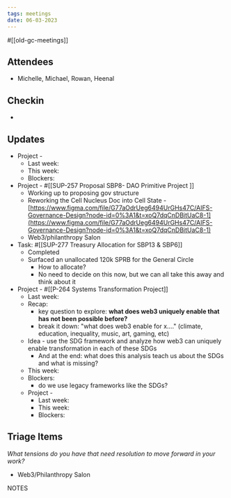 ```yaml
---
tags: meetings
date: 06-03-2023
---
```

#[[old-gc-meetings]] 
## Attendees
- Michelle, Michael, Rowan, Heenal

## Checkin
- 

## Updates
- Project - 
	- Last week: 
	- This week:
	- Blockers:
- Project  - #[[SUP-257 Proposal SBP8- DAO Primitive Project
]] 
	- Working up to proposing gov structure
	- Reworking the Cell Nucleus Doc into Cell State - [https://www.figma.com/file/G77aOdrUeg6494UrGHs47C/AIFS-Governance-Design?node-id=0%3A1&t=xoQ7dqCnDBitUaC8-1](https://www.figma.com/file/G77aOdrUeg6494UrGHs47C/AIFS-Governance-Design?node-id=0%3A1&t=xoQ7dqCnDBitUaC8-1) 
	- Web3/philanthropy Salon 
- Task: #[[SUP-277 Treasury Allocation for SBP13 & SBP6]] 
	- Completed
	- Surfaced an unallocated 120k SPRB for the General Circle
		- How to allocate?
		- No need to decide on this now, but we can all take this away and think about it
- Project - #[[P-264 Systems Transformation Project]] 
	- Last week: 
	- Recap:
		- key question to explore: **what does web3 uniquely enable that has not been possible before?**
		- break it down: "what does web3 enable for x...." (climate, education, inequality, music, art, gaming, etc)
	- Idea - use the SDG framework and analyze how web3 can uniquely enable transformation in each of these SDGs
		- And at the end: what does this analysis teach us about the SDGs and what is missing?
	- This week:
	- Blockers:
		- do we use legacy frameworks like the SDGs?
	- Project - 
		- Last week: 
		- This week:
		- Blockers:

## Triage Items
_What tensions do you have that need resolution to move forward in your work?_
- Web3/Philanthropy Salon 

NOTES
